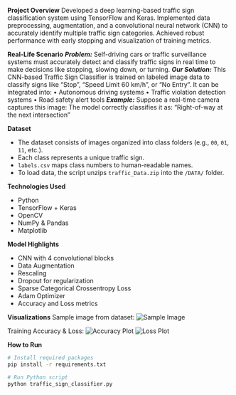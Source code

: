 **Project Overview**
Developed a deep learning-based traffic sign classification system using TensorFlow and Keras. Implemented data preprocessing, augmentation, and a convolutional neural network (CNN) to accurately identify multiple traffic sign categories. Achieved robust performance with early stopping and visualization of training metrics.

**Real-Life Scenario**
***Problem:***
Self-driving cars or traffic surveillance systems must accurately detect and classify traffic signs in real time to make decisions like stopping, slowing down, or turning.
***Our Solution:***
This CNN-based Traffic Sign Classifier is trained on labeled image data to classify signs like “Stop”, “Speed Limit 60 km/h”, or “No Entry”.
It can be integrated into:
	•	Autonomous driving systems
	•	Traffic violation detection systems
	•	Road safety alert tools
***Example:***
Suppose a real-time camera captures this image:
The model correctly classifies it as:
“Right-of-way at the next intersection”

**Dataset**
- The dataset consists of images organized into class folders (e.g., `00`, `01`, `11`, etc.).
- Each class represents a unique traffic sign.
- `labels.csv` maps class numbers to human-readable names.
- To load data, the script unzips `traffic_Data.zip` into the `/DATA/` folder.

**Technologies Used**
- Python
- TensorFlow + Keras
- OpenCV
- NumPy & Pandas
- Matplotlib

**Model Highlights**
- CNN with 4 convolutional blocks
- Data Augmentation
- Rescaling
- Dropout for regularization
- Sparse Categorical Crossentropy Loss
- Adam Optimizer
- Accuracy and Loss metrics

**Visualizations**
Sample image from dataset:
![Sample Image](visualizations/sample_image.png)

Training Accuracy & Loss:
![Accuracy Plot](visualizations/accuracy_plot.png)
![Loss Plot](visualizations/loss_plot.png)

**How to Run**
```bash
# Install required packages
pip install -r requirements.txt

# Run Python script
python traffic_sign_classifier.py